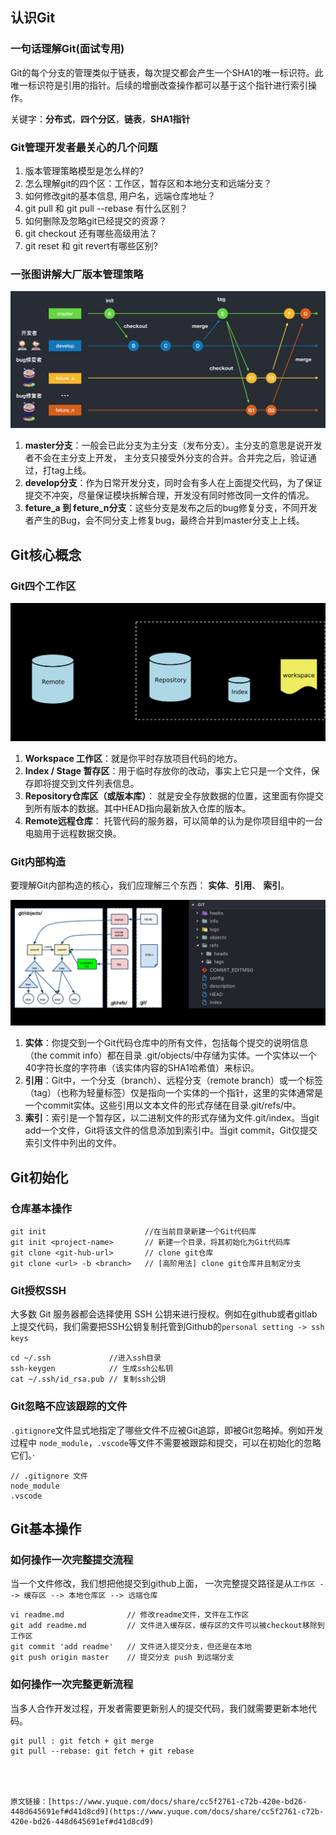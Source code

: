 ## 认识Git

### 一句话理解Git(面试专用)

Git的每个分支的管理类似于链表，每次提交都会产生一个SHA1的唯一标识符。此唯一标识符是引用的指针。后续的增删改查操作都可以基于这个指针进行索引操作。

关键字：**分布式**，**四个分区**，**链表**，**SHA1指针**

### Git管理开发者最关心的几个问题

1. 版本管理策略模型是怎么样的?
2. 怎么理解git的四个区：工作区，暂存区和本地分支和远端分支？
3. 如何修改git的基本信息, 用户名，远端仓库地址？
4. git pull 和 git pull --rebase 有什么区别？
5. 如何删除及忽略git已经提交的资源？
6. git checkout 还有哪些高级用法？
7. git reset 和 git revert有哪些区别?

### 一张图讲解大厂版本管理策略

![一张图讲解大厂版本管理策略](https://raw.githubusercontent.com/wangdaodao/GitImg/master/img/20190213074521.png)

1. **master分支**：一般会已此分支为主分支（发布分支）。主分支的意思是说开发者不会在主分支上开发， 主分支只接受外分支的合并。合并完之后，验证通过，打tag上线。
2. **develop分支**：作为日常开发分支，同时会有多人在上面提交代码，为了保证提交不冲突，尽量保证模块拆解合理，开发没有同时修改同一文件的情况。
3. **feture_a 到 feture_n分支**：这些分支是发布之后的bug修复分支，不同开发者产生的Bug，会不同分支上修复bug，最终合并到master分支上上线。

## Git核心概念

### Git四个工作区

![Git四个工作区](https://raw.githubusercontent.com/wangdaodao/GitImg/master/img/20190213074641.png)

1. **Workspace 工作区**：就是你平时存放项目代码的地方。
2. **Index / Stage 暂存区**：用于临时存放你的改动，事实上它只是一个文件，保存即将提交到文件列表信息。
3. **Repository仓库区（或版本库）**： 就是安全存放数据的位置，这里面有你提交到所有版本的数据。其中HEAD指向最新放入仓库的版本。
4. **Remote远程仓库**： 托管代码的服务器，可以简单的认为是你项目组中的一台电脑用于远程数据交换。

### Git内部构造

要理解Git内部构造的核心，我们应理解三个东西： **实体**、**引用**、 **索引**。

![Git内部构造](https://raw.githubusercontent.com/wangdaodao/GitImg/master/img/20190213074817.png)

1. **实体**：你提交到一个Git代码仓库中的所有文件，包括每个提交的说明信息（the commit info）都在目录 .git/objects/中存储为实体。一个实体以一个40字符长度的字符串（该实体内容的SHA1哈希值）来标识。
2. **引用**：Git中，一个分支（branch）、远程分支（remote branch）或一个标签（tag）（也称为轻量标签）仅是指向一个实体的一个指针，这里的实体通常是一个commit实体。这些引用以文本文件的形式存储在目录.git/refs/中。
3. **索引**：索引是一个暂存区，以二进制文件的形式存储为文件.git/index。当git add一个文件，Git将该文件的信息添加到索引中。当git commit，Git仅提交索引文件中列出的文件。

## Git初始化

### 仓库基本操作

```
git init                      //在当前目录新建一个Git代码库
git init <project-name>       // 新建一个目录，将其初始化为Git代码库
git clone <git-hub-url>       // clone git仓库
git clone <url> -b <branch>   // [高阶用法] clone git仓库并且制定分支
```

### Git授权SSH

大多数 Git 服务器都会选择使用 SSH 公钥来进行授权。例如在github或者gitlab上提交代码，我们需要把SSH公钥复制托管到Github的`personal setting -> ssh keys`

```
cd ~/.ssh             //进入ssh目录
ssh-keygen            // 生成ssh公私钥
cat ~/.ssh/id_rsa.pub // 复制ssh公钥
```

### Git忽略不应该跟踪的文件

`.gitignore`文件显式地指定了哪些文件不应被Git追踪，即被Git忽略掉。例如开发过程中 `node_module`，`.vscode`等文件不需要被跟踪和提交，可以在初始化的忽略它们。·

```
// .gitignore 文件
node_module
.vscode
```

## Git基本操作

### 如何操作一次完整提交流程

当一个文件修改，我们想把他提交到github上面， 一次完整提交路径是从`工作区 --> 缓存区 --> 本地仓库区 --> 远端仓库`

```
vi readme.md              // 修改readme文件，文件在工作区
git add readme.md         // 文件进入缓存区，缓存区的文件可以被checkout移除到工作区
git commit 'add readme'   // 文件进入提交分支，但还是在本地
git push origin master    // 提交分支 push 到远端分支
```

### 如何操作一次完整更新流程

当多人合作开发过程，开发者需要更新别人的提交代码，我们就需要更新本地代码。

```
git pull : git fetch + git merge
git pull --rebase: git fetch + git rebase




原文链接：[https://www.yuque.com/docs/share/cc5f2761-c72b-420e-bd26-448d645691ef#d41d8cd9](https://www.yuque.com/docs/share/cc5f2761-c72b-420e-bd26-448d645691ef#d41d8cd9)

